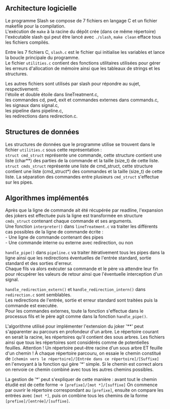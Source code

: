 ## Architecture logicielle

Le programme Slash se compose de 7 fichiers en langage C et un fichier makefile pour la compilation.  
L'exécution de `make` à la racine du dépôt crée (dans ce même répertoire) l'exécutable slash qui peut être lancé avec `./slash`,
`make clean` efface tous les fichiers compilés.

Entre les 7 fichiers C, `slash.c` est le fichier qui initialise les variables et lance la boucle principale du programme.  
Le fichier `utilities.c` contient des fonctions utilitaires utilisées pour gérer les erreurs d'allocation de mémoire ainsi que les tableaux de strings et les structures.

Les autres fichiers sont utilisés par slash pour répondre au sujet, respectivement:  
l'étoile et double étoile dans lineTreatment.c,  
les commandes cd, pwd, exit et commandes externes dans commands.c,  
les signaux dans signal.c,  
les pipeline dans pipeline.c,  
les redirections dans redirection.c.

## Structures de données

Les structures de données que le programme utilise se trouvent dans le fichier `utilities.c` sous cette représentation :  
`struct cmd_struct` représente une commande, cette structure contient une liste (char**) des parties de la commande et la taille (size_t) de cette liste.  
`struct cmds_struct` représente une liste de cmd_struct, cette structure contient une liste (cmd_struct*) des commandes et la taille (size_t) de cette liste. La séparation des commandes entre plusieurs `cmd_struct` s'effectue sur les pipes.  

## Algorithmes implémentés

Après que la ligne de commande ait été récupérée par readline, l'expansion des jokers est effectuée puis la ligne est transformée en structure `cmds_struct` contenant chaque commande et ses arguments.  
Une fonction `interpreter()` dans `lineTreatment.c` va traiter les différents cas possibles de la ligne de commande écrite :   
    - Une ligne de commande contenant des pipes  
    - Une commande interne ou externe avec redirection, ou non  

`handle_pipe()` dans `pipeline.c` va traiter itérativement tous les pipes dans la ligne ainsi que les redirections éventuelles de l'entrée standard, sortie standard et des sorties d'erreur.  
Chaque fils va alors exécuter sa commande et le père va attendre leur fin pour récupérer les valeurs de retour ainsi que l'éventuelle interception d'un signal.  

`handle_redirection_extern()` et `handle_redirection_intern()` dans `redirection.c` sont semblables.  
Les redirections de l'entrée, sortie et erreur standard sont traitées puis la commande est executée.  
Pour les commandes externes, toute la fonction s'effectue dans le processus fils et le père agit comme dans la fonction `handle_pipe()`.

L'algorithme utilisé pour implémenter l'extension du joker '**' peut s'apparenter au parcours en profondeur d'un arbre. Le répertoire courant en serait la racine, les répertoires qu'il contient des sous arbres. Les fichiers ainsi que tous les répertoires sont considérés comme de potentielles feuilles. Attention ! Un répertoire peut-être racine d'un sous arbre ET feuille d'un chemin ! 
À chaque répertoire parcouru, on essaie le chemin constitué de `[chemin vers le répertoire]/[Entrée dans ce répertoire]/[Suffixe]` en l'envoyant à la fonction qui gère '*' simple. Si le chemin est correct alors on renvoie ce chemin combiné avec tous les autres chemins possibles.

La gestion de '*' peut s'expliquer de cette manière : 
avant tout le chemin étudié est de cette forme -> `[prefixe]/[mot *]/[suffixe]`
On commence par ouvrir le répertoire correspondant au `[prefixe]`, ensuite on compare les entrées avec `[mot *]`, puis on combine tous les chemins de la forme `[prefixe]/[entrée]/[suffixe]`.
